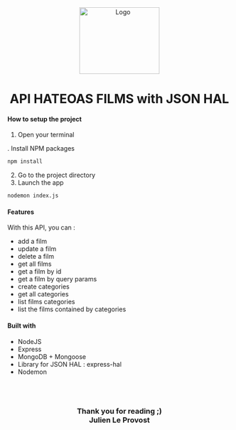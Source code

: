 <div align="center">

<img src="https://www.oreilly.com/api/v2/epubs/9781789537611/files/assets/0f85cdef-13d5-45cc-a224-12d1f075e2ae.png"  alt="Logo" width="180" height="150">

<h1>API HATEOAS FILMS with JSON HAL</h1>

</div>

#### How to setup the project

1. Open your terminal

. Install NPM packages

```sh
npm install
```

2. Go to the project directory
3. Launch the app

```sh
nodemon index.js
```

#### Features

With this API, you can :

- add a film
- update a film
- delete a film
- get all films
- get a film by id
- get a film by query params
- create categories
- get all categories
- list films categories
- list the films contained by categories

#### Built with

- NodeJS
- Express
- MongoDB + Mongoose
- Library for JSON HAL : express-hal
- Nodemon

<br/>
<br/>

<h3 align="center">
Thank you for reading ;)
<br/>
Julien Le Provost

<div>
